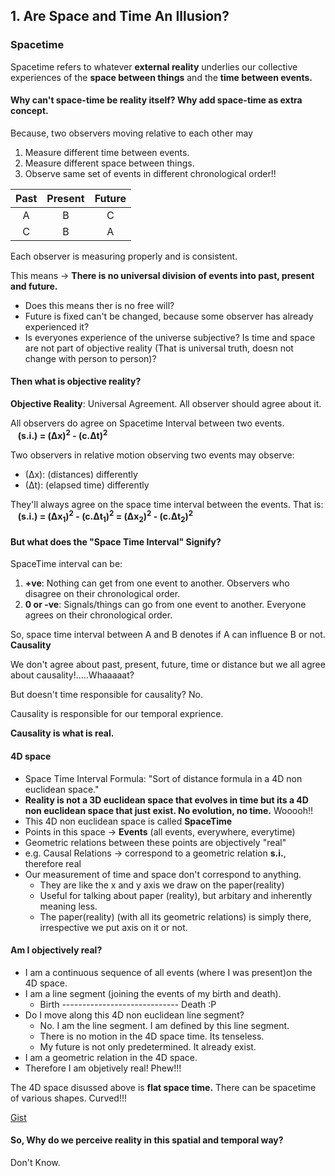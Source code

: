 ## 1. Are Space and Time An Illusion?

### Spacetime

Spacetime refers to whatever **external reality** underlies our collective experiences of the **space between things** and the **time between events.**

#### **Why** can't space-time be reality itself? Why add space-time as extra concept.

Because, two observers moving relative to each other may

1. Measure different time between events.
2. Measure different space between things.
3. Observe same set of events in different chronological order!!      

|Past|Present|Future|
|:-----:|:-----:|:----:|
|A   |   B   |  C   |
|C   |   B   |  A   |

Each observer is measuring properly and is consistent.

This means -> **There is no universal division of events into past, present and future.**  

- Does this means ther is no free will?  
- Future is fixed can't be changed, because some observer has already experienced it?
- Is everyones experience of the universe subjective? Is time and space are not part of objective reality (That is universal truth, doesn not change with person to person)?

#### Then what is objective reality?

**Objective Reality**: Universal Agreement. All observer should agree about it.

All observers do agree on Spacetime Interval between two events.   
&nbsp;&nbsp;&nbsp;**(s.i.) = (Δx)<sup>2</sup> - (c.Δt)<sup>2</sup>**

Two observers in relative motion observing two events may observe:

- (Δx): (distances) differently
- (Δt): (elapsed time) differently

They'll always agree on the space time interval between the events. That is:   
&nbsp;&nbsp;&nbsp;**(s.i.) = (Δx<sub>1</sub>)<sup>2</sup> - (c.Δt<sub>1</sub>)<sup>2</sup> = (Δx<sub>2</sub>)<sup>2</sup> - (c.Δt<sub>2</sub>)<sup>2</sup>**

#### But what does the "Space Time Interval" Signify?

SpaceTime interval can be:

1. **+ve**: Nothing can get from one event to another. Observers who disagree on their chronological order.
2. **0 or -ve**: Signals/things can go from one event to another. Everyone agrees on their chronological order.

So, space time interval between A and B denotes if A can influence B or not. **Causality**

We don't agree about past, present, future, time or distance but we all agree about causality!.....Whaaaaat?

But doesn't time responsible for causality? No.

Causality is responsible for our temporal exprience.

**Causality is what is real.**

#### 4D space

- Space Time Interval Formula: "Sort of distance formula in a 4D non euclidean space."
- **Reality is not a 3D euclidean space that evolves in time but its a 4D non euclidean space that just exist. No evolution, no time.** Wooooh!!  
- This 4D non euclidean space is called **SpaceTime**
- Points in this space -> **Events** (all events, everywhere, everytime)
- Geometric relations between these points are objectively "real"
- e.g. Causal Relations -> correspond to a geometric relation **s.i.**, therefore real
- Our measurement of time and space don't correspond to anything.
    + They are like the x and y axis we draw on the paper(reality)
    + Useful for talking about paper (reality), but arbitary and inherently meaning less.
    + The paper(reality) (with all its geometric relations) is simply there, irrespective we put axis on it or not.

#### Am I objectively real?

- I am a continuous sequence of all events (where I was present)on the 4D space.
- I am a line segment (joining the events of my birth and death).
    + Birth ----------------------------- Death :P
- Do I move along this 4D non euclidean line segment?
    + No. I am the line segment. I am defined by this line segment.
    + There is no motion in the 4D space time. Its tenseless.
    + My future is not only predetermined. It already exist.
- I am a geometric relation in the 4D space.
- Therefore I am objetively real! Phew!!!

The 4D space disussed above is **flat space time.** There can be spacetime of various shapes. Curved!!!

[Gist](https://youtu.be/YycAzdtUIko?list=PLsPUh22kYmNAmjsHke4pd8S9z6m_hVRur&t=362)

#### So, Why do we perceive reality in this spatial and temporal way?

Don't Know.



